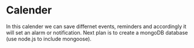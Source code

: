 # Calender
In this calender we can save differnet events, reminders and accordingly it will set an alarm or notification.
Next plan is to create a mongoDB database (use node.js to include mongoose).
